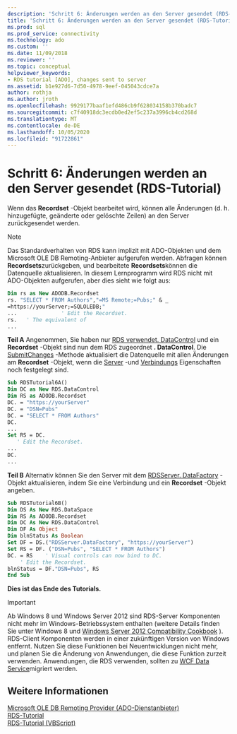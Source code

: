 ```yaml
---
description: 'Schritt 6: Änderungen werden an den Server gesendet (RDS-Tutorial)'
title: 'Schritt 6: Änderungen werden an den Server gesendet (RDS-Tutorial) | Microsoft-Dokumentation'
ms.prod: sql
ms.prod_service: connectivity
ms.technology: ado
ms.custom: ''
ms.date: 11/09/2018
ms.reviewer: ''
ms.topic: conceptual
helpviewer_keywords:
- RDS tutorial [ADO], changes sent to server
ms.assetid: b1e927d6-7d50-4978-9eef-045043cdce7a
author: rothja
ms.author: jroth
ms.openlocfilehash: 9929177baaf1efd486cb9f628034158b370badc7
ms.sourcegitcommit: c7f40918dc3ecdb0ed2ef5c237a3996cb4cd268d
ms.translationtype: MT
ms.contentlocale: de-DE
ms.lasthandoff: 10/05/2020
ms.locfileid: "91722861"
---
```

# <a name="step-6-changes-are-sent-to-the-server-rds-tutorial"></a>Schritt 6: Änderungen werden an den Server gesendet (RDS-Tutorial)
Wenn das **Recordset** -Objekt bearbeitet wird, können alle Änderungen (d. h. hinzugefügte, geänderte oder gelöschte Zeilen) an den Server zurückgesendet werden.  
  
> [!NOTE]
>  Das Standardverhalten von RDS kann implizit mit ADO-Objekten und dem Microsoft OLE DB Remoting-Anbieter aufgerufen werden. Abfragen können **Recordsets**zurückgeben, und bearbeitete **Recordsets**können die Datenquelle aktualisieren. In diesem Lernprogramm wird RDS nicht mit ADO-Objekten aufgerufen, aber dies sieht wie folgt aus:  
  
```vb
Dim rs as New ADODB.Recordset  
rs. "SELECT * FROM Authors","=MS Remote;=Pubs;" & _  
=https://yourServer;=SQLOLEDB;"  
...              ' Edit the Recordset.  
rs.   ' The equivalent of   
...  
```  
  
 **Teil A** Angenommen, Sie haben nur [RDS verwendet. DataControl](../../reference/rds-api/datacontrol-object-rds.md) und ein **Recordset** -Objekt sind nun dem RDS zugeordnet **. DataControl**. Die [SubmitChanges](../../reference/rds-api/submitchanges-method-rds.md) -Methode aktualisiert die Datenquelle mit allen Änderungen am **Recordset** -Objekt, wenn die [Server](../../reference/rds-api/server-property-rds.md) -und [Verbindungs](../../reference/rds-api/connect-property-rds.md) Eigenschaften noch festgelegt sind.  
  
```vb
Sub RDSTutorial6A()  
Dim DC as New RDS.DataControl  
Dim RS as ADODB.Recordset  
DC. = "https://yourServer"  
DC. = "DSN=Pubs"  
DC. = "SELECT * FROM Authors"  
DC.  
...  
Set RS = DC.  
   ' Edit the Recordset.  
...  
DC.  
...  
```  
  
 **Teil B** Alternativ können Sie den Server mit dem [RDSServer. DataFactory](../../reference/rds-api/datafactory-object-rdsserver.md) -Objekt aktualisieren, indem Sie eine Verbindung und ein **Recordset** -Objekt angeben.  
  
```vb
Sub RDSTutorial6B()  
Dim DS As New RDS.DataSpace  
Dim RS As ADODB.Recordset  
Dim DC As New RDS.DataControl  
Dim DF As Object  
Dim blnStatus As Boolean  
Set DF = DS.("RDSServer.DataFactory", "https://yourServer")  
Set RS = DF. ("DSN=Pubs", "SELECT * FROM Authors")  
DC. = RS    ' Visual controls can now bind to DC.  
    ' Edit the Recordset.  
blnStatus = DF."DSN=Pubs", RS  
End Sub  
```  
  
 **Dies ist das Ende des Tutorials.**  
  
> [!IMPORTANT]
>  Ab Windows 8 und Windows Server 2012 sind RDS-Server Komponenten nicht mehr im Windows-Betriebssystem enthalten (weitere Details finden Sie unter Windows 8 und [Windows Server 2012 Compatibility Cookbook](https://www.microsoft.com/download/details.aspx?id=27416) ). RDS-Client Komponenten werden in einer zukünftigen Version von Windows entfernt. Nutzen Sie diese Funktionen bei Neuentwicklungen nicht mehr, und planen Sie die Änderung von Anwendungen, die diese Funktion zurzeit verwenden. Anwendungen, die RDS verwenden, sollten zu [WCF Data Service](/dotnet/framework/wcf/)migriert werden.  
  
## <a name="see-also"></a>Weitere Informationen  
 [Microsoft OLE DB Remoting Provider (ADO-Dienstanbieter)](../appendixes/microsoft-ole-db-remoting-provider-ado-service-provider.md)   
 [RDS-Tutorial](./rds-tutorial.md)   
 [RDS-Tutorial (VBScript)](./rds-tutorial-vbscript.md)